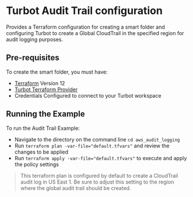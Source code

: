 # Turbot Audit Trail configuration

Provides a Terraform configuration for creating a smart folder and configuring Turbot to create a Global CloudTrail in the specified region for audit logging purposes.

## Pre-requisites

To create the smart folder, you must have:
- [Terraform](https://www.terraform.io) Version 12
- [Turbot Terraform Provider](https://github.com/turbotio/terraform-provider-turbot)
- Credentials Configured to connect to your Turbot workspace

## Running the Example

To run the Audit Trail Example:
- Navigate to the directory on the command line `cd aws_audit_logging`
- Run `terraform plan -var-file="default.tfvars"` and review the changes to be applied
- Run `terraform apply -var-file="default.tfvars"` to execute and apply the policy settings

> This terraform plan is configured by default to create a CloudTrail audit log in US East 1. Be sure to adjust this setting to the region where the global audit trail should be created.